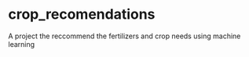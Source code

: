 # crop_recomendations
A project the reccommend the fertilizers and crop needs using machine learning 
